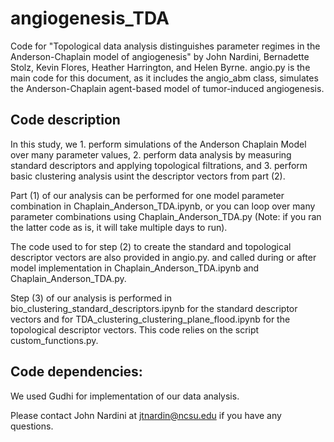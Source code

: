 # angiogenesis_TDA
 
Code for "Topological data analysis distinguishes parameter regimes in the Anderson-Chaplain model of angiogenesis" by John Nardini, Bernadette Stolz, Kevin Flores, Heather Harrington, and Helen Byrne. 
angio.py is the main code for this document, as it includes the angio_abm class, simulates the Anderson-Chaplain agent-based model of tumor-induced angiogenesis. 

## Code description

In this study, we 1. perform simulations of the Anderson Chaplain Model over many parameter values, 2. perform data analysis by measuring standard descriptors and applying topological filtrations, and 3. perform basic clustering analysis usint the descriptor vectors from part (2). 

Part (1) of our analysis can be performed for one model parameter combination in Chaplain_Anderson_TDA.ipynb, or you can loop over many parameter combinations using Chaplain_Anderson_TDA.py (Note: if you ran the latter code as is, it will take multiple days to run). 

The code used to for step (2) to create the standard and topological descriptor vectors are also provided in angio.py. and called during or after model implementation in Chaplain_Anderson_TDA.ipynb and Chaplain_Anderson_TDA.py.

Step (3) of our analysis is performed in bio_clustering_standard_descriptors.ipynb for the standard descriptor vectors and for TDA_clustering_clustering_plane_flood.ipynb for the topological descriptor vectors. This code relies on the script custom_functions.py.

## Code dependencies:

We used Gudhi for implementation of our data analysis. 

Please contact John Nardini at jtnardin@ncsu.edu if you have any questions.
